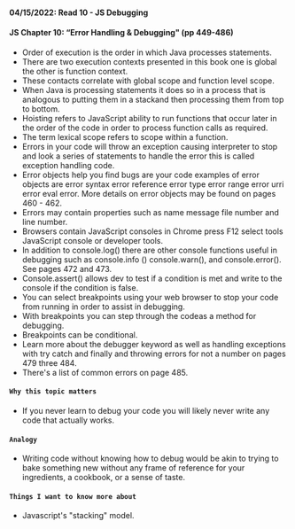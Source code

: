 #### 04/15/2022: Read 10 - JS Debugging

#### JS Chapter 10: “Error Handling & Debugging" (pp 449-486)
* Order of execution is the order in which Java processes statements.
* There are two execution contexts presented in this book one is global the other is function context.
* These contacts correlate with global scope and function level scope.
* When Java is processing statements it does so in a process that is analogous to putting them in a stackand then processing them from top to bottom.
* Hoisting refers to JavaScript ability to run functions that occur later in the order of the code in order to process function calls as required.
* The term lexical scope refers to scope within a function.
* Errors in your code will throw an exception causing interpreter to stop and look a series of statements to handle the error this is called exception handling code.
* Error objects help you find bugs are your code examples of error objects are error syntax error reference error type error range error urri error eval error. More details on error objects may be found on pages 460 - 462.
* Errors may contain properties such as name message file number and line number.
* Browsers contain JavaScript consoles in Chrome press F12 select tools JavaScript console or developer tools.
* In addition to console.log() there are other console functions useful in debugging such as console.info () console.warn(), and console.error(). See pages 472 and 473.
* Console.assert() allows dev to test if a condition is met and write to the console if the condition is false.
* You can select breakpoints using your web browser to stop your code from running in order to assist in debugging.
* With breakpoints you can step through the codeas a method for debugging.
* Breakpoints can be conditional.
* Learn more about the debugger keyword as well as handling exceptions with try catch and finally and throwing errors for not a number on pages 479 three 484.
* There's a list of common errors on page 485.
  
#### `Why this topic matters`
* If you never learn to debug your code you will likely never write any code that actually works.
    
#### `Analogy `
* Writing code without knowing how to debug would be akin to trying to bake something new without any frame of reference for your ingredients, a cookbook, or a sense of taste.

#### `Things I want to know more about`
* Javascript's "stacking" model.